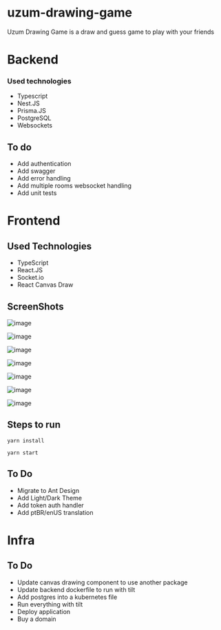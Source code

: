 # uzum-drawing-game
Uzum Drawing Game is a draw and guess game to play with your friends

# Backend
### Used technologies
- Typescript
- Nest.JS
- Prisma.JS
- PostgreSQL
- Websockets

## To do
- Add authentication
- Add swagger
- Add error handling
- Add multiple rooms websocket handling
- Add unit tests

# Frontend

## Used Technologies
- TypeScript
- React.JS
- Socket.io
- React Canvas Draw

## ScreenShots
![image](https://github.com/KozielGPC/frontend-uzumdrawinggame/assets/37910437/fd6d69bc-9fcb-4c9c-bffb-3d8c51c7fc29)

![image](https://github.com/KozielGPC/frontend-uzumdrawinggame/assets/37910437/2fd58aeb-edf5-40eb-a20b-754b3e8f322f)

![image](https://github.com/KozielGPC/frontend-uzumdrawinggame/assets/37910437/ea118007-8c4a-4697-bf6c-2b0e9d2208aa)

![image](https://github.com/KozielGPC/frontend-uzumdrawinggame/assets/37910437/9a480441-0262-436f-a21a-674e2467de55)

![image](https://github.com/KozielGPC/frontend-uzumdrawinggame/assets/37910437/bc9a6b20-c63d-4de1-9506-311ade015748)

![image](https://github.com/KozielGPC/frontend-uzumdrawinggame/assets/37910437/549d7a59-810c-4854-bc58-cd97fed48891)

![image](https://github.com/KozielGPC/frontend-uzumdrawinggame/assets/37910437/9bf7ec57-3206-4344-99e4-bdfb523dd4d6)

## Steps to run

```
yarn install
```

```
yarn start
```
## To Do
- Migrate to Ant Design
- Add Light/Dark Theme
- Add token auth handler
- Add ptBR/enUS translation


# Infra

## To Do
- Update canvas drawing component to use another package
- Update backend dockerfile to run with tilt
- Add postgres into a kubernetes file
- Run everything with tilt
- Deploy application
- Buy a domain 